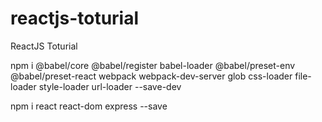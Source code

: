 # reactjs-toturial
ReactJS Toturial


npm i @babel/core @babel/register babel-loader @babel/preset-env @babel/preset-react webpack webpack-dev-server glob css-loader file-loader style-loader url-loader --save-dev

npm i react react-dom express --save